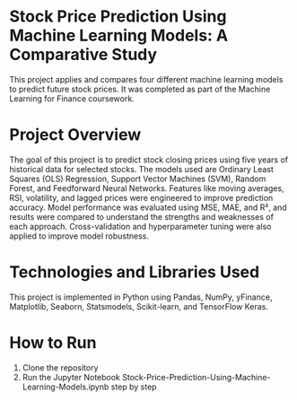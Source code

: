 # Stock Price Prediction Using Machine Learning Models: A Comparative Study
This project applies and compares four different machine learning models to predict future stock prices. It was completed as part of the Machine Learning for Finance coursework.

# Project Overview
The goal of this project is to predict stock closing prices using five years of historical data for selected stocks. The models used are Ordinary Least Squares (OLS) Regression, Support Vector Machines (SVM), Random Forest, and Feedforward Neural Networks. Features like moving averages, RSI, volatility, and lagged prices were engineered to improve prediction accuracy. Model performance was evaluated using MSE, MAE, and R², and results were compared to understand the strengths and weaknesses of each approach. Cross-validation and hyperparameter tuning were also applied to improve model robustness.

# Technologies and Libraries Used
This project is implemented in Python using Pandas, NumPy, yFinance, Matplotlib, Seaborn, Statsmodels, Scikit-learn, and TensorFlow Keras.

# How to Run
1. Clone the repository
2. Run the Jupyter Notebook Stock-Price-Prediction-Using-Machine-Learning-Models.ipynb step by step

